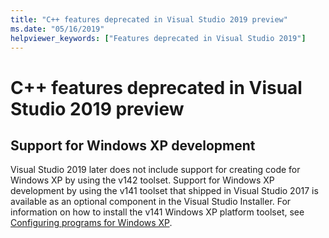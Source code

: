 ```yaml
---
title: "C++ features deprecated in Visual Studio 2019 preview"
ms.date: "05/16/2019"
helpviewer_keywords: ["Features deprecated in Visual Studio 2019"]
---
```

# C++ features deprecated in Visual Studio 2019 preview

## Support for Windows XP development

Visual Studio 2019 later does not include support for creating code for Windows XP by using the v142 toolset. Support for Windows XP development by using the v141 toolset that shipped in Visual Studio 2017 is available as an optional component in the Visual Studio Installer. For information on how to install the v141 Windows XP platform toolset, see [Configuring programs for Windows XP](../build/configuring-programs-for-windows-xp.md).
